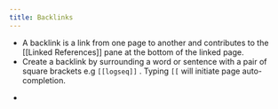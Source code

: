 ```yaml
---
title: Backlinks
---
```


* A backlink is a link from one page to another and contributes to the [[Linked References]] pane at the bottom of the linked page.
* Create a backlink by  surrounding a word or sentence with a pair of square brackets e.g `[[logseq]]` . Typing `[[` will initiate page auto-completion.

-
